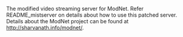 The modified video streaming server for ModNet. Refer README_mistserver on details about how to use this patched server.
Details about the ModNet project can be found at http://sharvanath.info/modnet/.
